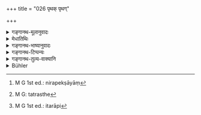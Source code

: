 +++
title = "026 पृथक् पृथग्"

+++

<details><summary>गङ्गानथ-मूलानुवादः</summary>

The two forms of marriage mentioned before—i.e., the Gāndharva and the Rākṣasa—have been declared, whether separately or mixed, to be lawful for the Kṣatriya.—(26)
</details>

<details><summary>मेधातिथिः</summary>

**पृथक् पृथग्** इत्य् अनुवादः, पूर्वेणैव सिद्धत्वात् । **मिश्राव्** इति विधीयते, निरपेक्षाणाम्[^८१] इतरेषां गान्धर्वराक्षसयोर् विहितत्वात् । व्रीहियववद् अप्राप्ते मिश्रणवचनम् इदम् । व्रीहिभिर् यजेत यवैर् वेत्य् एकयागप्रयोगविषयत्वेनेतरेतरानपेक्षद्रव्यविधानाद् विकल्पो, न मिश्रीभावः । मिश्रीभावे हि न व्रीहिशास्त्रार्थो ऽनुष्ठितः स्यान् न च यवशास्त्रार्थः । एवम् इहैकस्यां कन्यायां स्वीकर्तव्यायां युगपद् उपायद्वयम् अप्राप्तं विधीयते । 


[^८१]:
     M G 1st ed.: nirapekṣāyāṃ

- तस्य विषयः- यदा पितृगेहे कन्या तत्रस्थेन[^८२] कुमारेण कथंचिद् वृष्टिगोचरापन्नेन दूतिसंस्तुतेन तद्रतापि[^८३] तथैव, परवती न च संयोगं लभते, तदा वरेण संविदं कृत्वा "नय माम् इतो येन केनचिद् उपायेन" इत्य् आत्मानं नाययति, स च शक्त्यतिशयाद् धत्वा छित्त्वा चेत्य् एवं हरति, तदा "इच्छयान्योन्यसंयोगः" (म्ध् ३.३२) इत्य् एतद् अप्य् अस्ति गान्धर्वे रूपम्, "हत्वा छित्त्वा" (म्ध् ३.३३) इति च राक्षसरूपम् । 


[^८३]:
     M G 1st ed.: itarāpi


[^८२]:
     M G: tatrasthe

- ताव् एतौ विवाहौ क्षत्रियसैव भवतः । **धर्म्यौ** **क्षत्रियस्य तौ** **पूर्वचोदिताव्** इत्य् अनुवादः । 

- <u>अन्ये</u> त्व् आहुः- यः क्षत्रियो बहुविवाहान् कुरुते स कांचिद् गान्धर्वेन विवाहे परिणयते कांचिद् राक्षसेणेत्य् एष मिश्रपक्षः । अथ वा सर्वा एवान्यतरेणेति **पृथक् पृथक्** । अनेन चैतज् ज्ञायते । क्षत्रियस्यानयोर् एवानियमेन प्रवृत्तिः, प्राजापत्यादीनां तु य एव प्रथमं कृतस् तेनैवान्यापि विवाह्या ॥ ३.२६ ॥

_इदानीं स्वरूपम् एतेषाम् आह ।_
</details>

<details><summary>गङ्गानथ-भाष्यानुवादः</summary>

‘*Singly*’—this is a inert re-iteration, each single form having been already prescribed in the foregoing verses. The ‘mixed’ form is what is prescribed here; where the ‘*Gāndharva-Rākṣasa*’ are prescribed independently of (apart from) the other forms. The notion derived from what has gone before being that each form stands apart by itself, just like the *Vrīhi* being used apart from the *Yava*,—the present verse lays down the combination (of two). When we have two such texts as ‘offer the *Vrīhi*’ and ‘offer the *Yava?* each of which prescribes a substance to be used at a sacrifice independently of the other,—we conclude that the two are meant to be optional alternatives, and they are not meant to be mixed tip; because, if the mixture of both were used, we would be obeying neither the injunction of *Yava*, nor that of
*Vrīhi*. Similarly, in the present case, when only one girl is to be
married, it being impossible to adopt any two forms of marriage, the present text proceeds to prescribe the combination of two of them.

Such a combination of the said two forms would be possible under the following circumstances:—A girl living in her father’s house, happens to see a boy living in the same house and having heard praises from messengers, falls in love with him, but not being mistress of herself she cannot meet him,—and then she enters into a compact with her lover, requests him to take her away by some means or other, and gets herself carried away: and the bridegroom, being possessed of great strength, carries her away after having ‘killed and wounded’ (her guardians): Now in this case, since there is ‘voluntary union between the two’ (verse 32), it fulfils the conditions of the ‘*Gāndharva*’ form: while, since he has carried her away, after ‘having killed and wounded’ (verse 33), the conditions of the ‘*Rākṣasa*’ form also become fulfilled.

These two forms are possible for the *Kṣatriya* only. *These two are lawful for the Kṣatriya*—says the Text.

*Mentioned before*—is a mere reiterative reference.

Others have offered the following explanation:—When a *Kṣatriya* marries several girls, he marries one by the ‘*Gāndharva*’ form, and another by the ‘*Rākṣasa*’ form:—and this is the ‘*mixed form*’ meant by the text. And when all are married by one or the other of these two forms, it is a case of ‘*separately*’ mentioned by the text. And from this we gather that it is only these two forms of marriage that the *Kṣatriya* might adopt promiscuously—sometimes the one and sometimes the other; while in the case of the ‘*Prājāpatya*’ and the rest, he should adopt the same form in all his marriages which he happens to adopt in the first.—(26)
</details>

<details><summary>गङ्गानथ-टिप्पन्यः</summary>

This verse is quoted in *Vīramitrodaya* (Saṃskāra, p. 860), where the following notes are added:—This lays down the forms.permissible for the Kṣatriya under abnormal circumstances.—‘*Pṛthak*’ means *unmixed*, and ‘*Miśra*,’ *mixed*; we have the latter form in a case where the marriage having been previously settled by mutual understanding between the bride and the bridegroom, if the bride’s people oppose it, the bridegroom takes her away by force, as happened in the case of Kṛṣṇa’s marriage with Rukmiṇī (described in the *Bhāgavata*). A further distinction has got to be made here: the ‘mixed’ form is permissible only under abnormal conditions, while the ‘unmixed’ one is a secondary form permissible for all time; and hence the mention of this latter in the present verse is merely reiterative (as remarked by Medhātithi also),—the reiteration being made for the purpose of indicating the utter inferiority of the ‘mixed’ to the ‘unmixed’ form. This implies that for other castes also, in the event of an ‘unmixed’ form being not possible, the ‘mixed’ form becomes permissible.—Even though the Paiśāca has been prohibited for all, yet it has been mentioned among the forms of marriage only for the purpose of its being permitted for the Vaiśya and the Śūdra under exceptionally abnormal circumstances.

*Madanapārijāta* (p. 160) also quotes this verse as laying down what is
permissible for the Kṣatriya under abnormal conditions. īt adds the following notes:—‘*Pṛthak pṛthak*’ means the primary and the secondary forms, laid down as alternatives; and the second half quotes an example of the ‘mixed’ form; there is a ‘mixture’ of the Gāndharva and Rākṣasa forms when after a mutual understanding has been arrived at between the bride and the bridegroom, if the bride’s people raise objections to the marriage, the bridegroom fights with them and takes away the bride by force.—This is to be understood only as an illustration; on the same analogy, other ‘mixtures’ may be permissible for other castes also.—Even though very much deprecated, the Paiśāca form is permitted under abnormal circumstances for the Vaiśya and the Śūdra,—as also for such twice-born persons as have adopted the living of the Vaiśya or the Śūdra.

This verse is quoted in *Hemādri* (Dāna, p. 682).
</details>

<details><summary>गङ्गानथ-तुल्य-वाक्यानि</summary>

*Mahābhārata* (Ādi-parva, 73. 12-13).—‘The Gāndharva and the Rākṣasa are
lawful for the Kṣatriya: the two may be performed either separately or jointly.’

*Baudhāyana* (1. 11. 16).—‘Some people commend the Gāndharva for
all,—since it is accompanied by love.’
</details>

<details><summary>Bühler</summary>

026	For Kshatriyas those before-mentioned two rites, the Gandharva and the Rakshasa, whether separate or mixed, are permitted by the sacred tradition.
</details>
